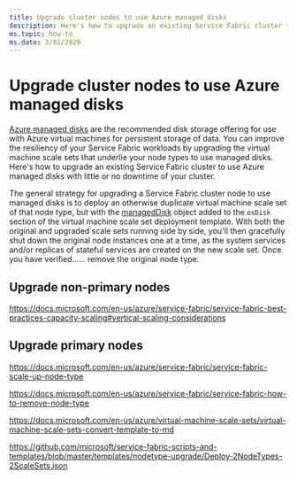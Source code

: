 ```yaml
---
title: Upgrade cluster nodes to use Azure managed disks 
description: Here's how to upgrade an existing Service Fabric cluster to use Azure managed disks with little or no downtime of your cluster.
ms.topic: how-to
ms.date: 3/01/2020
---
```

# Upgrade cluster nodes to use Azure managed disks

[Azure managed disks](../virtual-machines/windows/managed-disks-overview.md) are the recommended disk storage offering for use with Azure virtual machines for persistent storage of data. You can improve the resiliency of your Service Fabric workloads by upgrading the virtual machine scale sets that underlie your node types to use managed disks. Here's how to upgrade an existing Service Fabric cluster to use Azure managed disks with little or no downtime of your cluster.

The general strategy for upgrading a Service Fabric cluster node to use managed disks is to deploy an otherwise duplicate virtual machine scale set of that node type, but with the [managedDisk](https://docs.microsoft.com/en-us/azure/templates/microsoft.compute/2019-07-01/virtualmachinescalesets/virtualmachines#ManagedDiskParameters) object added to the `osDisk` section of the virtual machine scale set deployment template. With both the original and upgraded scale sets running side by side, you'll then gracefully shut down the original node instances one at a time, as the system services and/or replicas of stateful services are created on the new scale set. Once you have verified...... remove the original node type.

## Upgrade non-primary nodes

https://docs.microsoft.com/en-us/azure/service-fabric/service-fabric-best-practices-capacity-scaling#vertical-scaling-considerations

## Upgrade primary nodes

https://docs.microsoft.com/en-us/azure/service-fabric/service-fabric-scale-up-node-type

https://docs.microsoft.com/en-us/azure/service-fabric/service-fabric-how-to-remove-node-type

https://docs.microsoft.com/en-us/azure/virtual-machine-scale-sets/virtual-machine-scale-sets-convert-template-to-md

https://github.com/microsoft/service-fabric-scripts-and-templates/blob/master/templates/nodetype-upgrade/Deploy-2NodeTypes-2ScaleSets.json